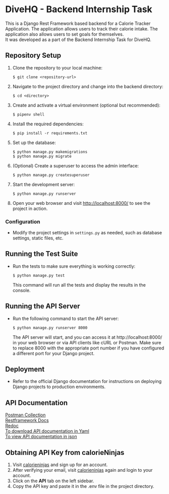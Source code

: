 # DiveHQ - Backend Internship Task

This is a Django Rest Framework based backend for a Calorie Tracker Application. The application allows users to track their calorie intake. The application also allows users to set goals for themselves. <br>
It was developed as a part of the Backend Internship Task for DiveHQ.

## Repository Setup

1. Clone the repository to your local machine:

   ```
   $ git clone <repository-url>
   ```

2. Navigate to the project directory and change into the backend directory:

   ```
   $ cd <directory>
   ```

3. Create and activate a virtual environment (optional but recommended):

   ```
   $ pipenv shell
   ```

4. Install the required dependencies:

   ```
   $ pip install -r requirements.txt
   ```

5. Set up the database:

   ```
   $ python manage.py makemigrations
   $ python manage.py migrate
   ```

6. (Optional) Create a superuser to access the admin interface:

   ```
   $ python manage.py createsuperuser
   ```

7. Start the development server:

   ```
   $ python manage.py runserver
   ```

8. Open your web browser and visit [http://localhost:8000/](http://localhost:8000/) to see the project in action.

### Configuration

- Modify the project settings in `settings.py` as needed, such as database settings, static files, etc.

## Running the Test Suite

- Run the tests to make sure everything is working correctly:

   ```
   $ python manage.py test
   ```
   This command will run all the tests and display the results in the console.

## Running the API Server
- Run the following command to start the API server:
    ```
    $ python manage.py runserver 8000
    ``` 
    The API server will start, and you can access it at http://localhost:8000/ in your web browser or via API clients like cURL or Postman.
    Make sure to replace 8000 with the appropriate port number if you have configured a different port for your Django project.


## Deployment

- Refer to the official Django documentation for instructions on deploying Django projects to production environments.

## API Documentation

[Postman Collection](https://interstellar-crescent-487348.postman.co/workspace/TICC~f2c8121f-3c6e-4f37-8235-c8fdd6b5a5b4/collection/17375194-b95733eb-afb2-49a0-a1c1-417f71896177?action=share&creator=17375194) <br>
[Restframework Docs](http://127.0.0.1:8000/doc/) <br>
[Redoc](http://127.0.0.1:8000/redoc/) <br>
[To download API documentation in Yaml](http://127.0.0.1:8000/doc.yaml) <br>
[To view API documentation in json](http://127.0.0.1:8000/doc.json) 


## Obtaining API Key from calorieNinjas

1. Visit [calorieninjas](https://calorieninjas.com/) and sign up for an account.
2. After verifying your email, visit [calorieninjas](https://calorieninjas.com/) again and login to your account.
3. Click on the **API** tab on the left sidebar.
4. Copy the API key and paste it in the .env file in the project directory.